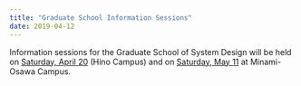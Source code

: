 ```yaml
---
title: "Graduate School Information Sessions"
date: 2019-04-12
---
```

Information sessions for the Graduate School of System Design will be held on <a href="admission.html#insetsu">Saturday, April 20</a> (Hino Campus) and on <a href="admission.html#insetsu">Saturday, May 11</a> at Minami-Osawa Campus.
